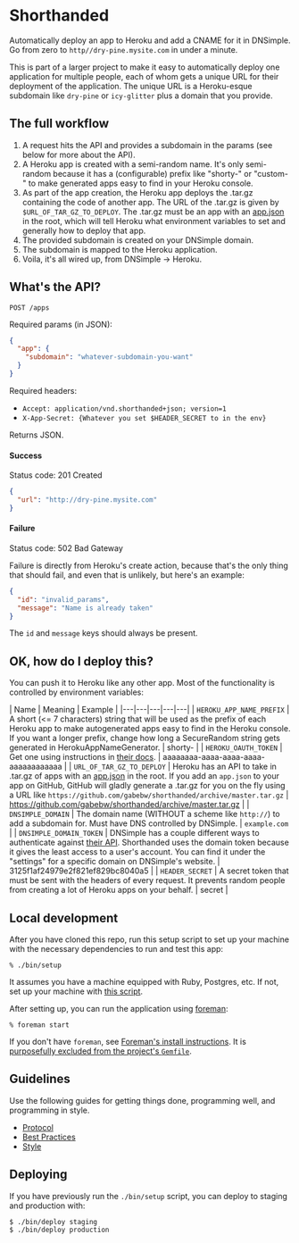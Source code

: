 # Shorthanded

Automatically deploy an app to Heroku and add a CNAME for it in DNSimple. Go
from zero to `http//dry-pine.mysite.com` in under a minute.

This is part of a larger project to make it easy to automatically deploy one
application for multiple people, each of whom gets a unique URL for their
deployment of the application. The unique URL is a Heroku-esque subdomain like
`dry-pine` or `icy-glitter` plus a domain that you provide.

## The full workflow

1. A request hits the API and provides a subdomain in the params (see below for
   more about the API).
2. A Heroku app is created with a semi-random name. It's only semi-random
   because it has a (configurable) prefix like "shorty-" or "custom-" to make
   generated apps easy to find in your Heroku console.
3. As part of the app creation, the Heroku app deploys the .tar.gz containing
   the code of another app. The URL of the .tar.gz is given by
   `$URL_OF_TAR_GZ_TO_DEPLOY`. The .tar.gz must be an app with an [app.json] in
   the root, which will tell Heroku what environment variables to set and
   generally how to deploy that app.
4. The provided subdomain is created on your DNSimple domain.
5. The subdomain is mapped to the Heroku application.
6. Voila, it's all wired up, from DNSimple -> Heroku.

[app.json]: https://devcenter.heroku.com/articles/app-json-schema

## What's the API?

`POST /apps`

Required params (in JSON):

```json
{
  "app": {
    "subdomain": "whatever-subdomain-you-want"
  }
}
```

Required headers:

* `Accept: application/vnd.shorthanded+json; version=1`
* `X-App-Secret: {Whatever you set $HEADER_SECRET to in the env}`

Returns JSON.

#### Success

Status code: 201 Created

```json
{
  "url": "http://dry-pine.mysite.com"
}
```

#### Failure

Status code: 502 Bad Gateway

Failure is directly from Heroku's create action, because that's the only thing
that should fail, and even that is unlikely, but here's an example:

```json
{
  "id": "invalid_params",
  "message": "Name is already taken"
}
```

The `id` and `message` keys should always be present.

## OK, how do I deploy this?

You can push it to Heroku like any other app. Most of the functionality is
controlled by environment variables:

| Name | Meaning | Example |
|---|---|---|---|---|
| `HEROKU_APP_NAME_PREFIX` | A short (<= 7 characters) string that will be used as the prefix of each Heroku app to make autogenerated apps easy to find in the Heroku console. If  you want a longer prefix, change how long a SecureRandom string gets generated in HerokuAppNameGenerator. | shorty- |
| `HEROKU_OAUTH_TOKEN` | Get one using instructions in [their docs]. | aaaaaaaa-aaaa-aaaa-aaaa-aaaaaaaaaaaa |
| `URL_OF_TAR_GZ_TO_DEPLOY` | Heroku has an API to take in .tar.gz of apps with an [app.json] in the root. If you add an `app.json` to your app on GitHub, GitHub will gladly generate a .tar.gz for you on the fly using a URL like `https://github.com/gabebw/shorthanded/archive/master.tar.gz` | https://github.com/gabebw/shorthanded/archive/master.tar.gz |
| `DNSIMPLE_DOMAIN` | The domain name (WITHOUT a scheme like `http://`) to add a subdomain for. Must have DNS controlled by DNSimple. |  `example.com` |
| `DNSIMPLE_DOMAIN_TOKEN` | DNSimple has a couple different ways to authenticate against [their API]. Shorthanded uses the domain token because it gives the least access to a user's account. You can find it under the "settings" for a specific domain on DNSimple's website. | 3125f1af24979e2f821ef829bc8040a5 |
| `HEADER_SECRET` | A secret token that must be sent with the headers of every request. It prevents random people from creating a lot of Heroku apps on your behalf. | secret |

[their docs]: https://github.com/heroku/platform-api#a-real-world-example
[their API]: http://developer.dnsimple.com/overview/

## Local development

After you have cloned this repo, run this setup script to set up your machine
with the necessary dependencies to run and test this app:

    % ./bin/setup

It assumes you have a machine equipped with Ruby, Postgres, etc. If not, set up
your machine with [this script].

[this script]: https://github.com/thoughtbot/laptop

After setting up, you can run the application using [foreman]:

    % foreman start

If you don't have `foreman`, see [Foreman's install instructions][foreman]. It
is [purposefully excluded from the project's `Gemfile`][exclude].

[foreman]: https://github.com/ddollar/foreman
[exclude]: https://github.com/ddollar/foreman/pull/437#issuecomment-41110407

## Guidelines

Use the following guides for getting things done, programming well, and
programming in style.

* [Protocol](http://github.com/thoughtbot/guides/blob/master/protocol)
* [Best Practices](http://github.com/thoughtbot/guides/blob/master/best-practices)
* [Style](http://github.com/thoughtbot/guides/blob/master/style)

## Deploying

If you have previously run the `./bin/setup` script,
you can deploy to staging and production with:

    $ ./bin/deploy staging
    $ ./bin/deploy production
